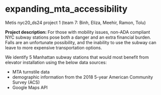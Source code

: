 # expanding_mta_accessibility
Metis nyc20_ds24 project 1 (team 7: Binh, Eliza, Meehir, Ramon, Tolu)

**Project description:** For those with mobility issues, non-ADA compliant NYC subway stations pose both a danger and an extra financial burden. Falls are an unfortunate possibility, and the inability to use the subway can leave to more expensive transportation options.

We identify 5 Manhattan subway stations that would most benefit from elevator installation using the below data sources: 

* MTA turnstile data
* demographic information from the 2018 5-year American Community Survey (ACS)
* Google Maps API 
